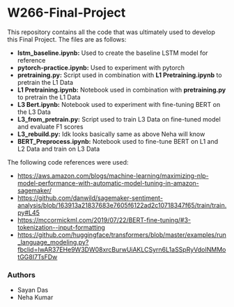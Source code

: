 # W266-Final-Project

This repository contains all the code that was ultimately used to develop this Final Project.  The files are as follows:

* **lstm_baseline.ipynb:** Used to create the baseline LSTM model for reference
* **pytorch-practice.ipynb:** Used to experiment with pytorch 
* **pretraining.py:** Script used in combination with **L1 Pretraining.ipynb** to pretrain the L1 Data
* **L1 Pretraining.ipynb:** Notebook used in combination with **pretraining.py** to pretrain the L1 Data
* **L3 Bert.ipynb:** Notebook used to experiment with fine-tuning BERT on the L3 Data
* **L3_from_pretrain.py:** Script used to train L3 Data on fine-tuned model and evaluate F1 scores
* **L3_rebuild.py:** Idk looks basically same as above Neha will know
* **BERT_Preprocess.ipynb:** Notebook used to fine-tune BERT on L1 and L2 Data and train on L3 Data

The following code references were used:

* https://aws.amazon.com/blogs/machine-learning/maximizing-nlp-model-performance-with-automatic-model-tuning-in-amazon-sagemaker/
* https://github.com/danwild/sagemaker-sentiment-analysis/blob/163913a21837683e7605f6122ad2c10718347f65/train/train.py#L45
* https://mccormickml.com/2019/07/22/BERT-fine-tuning/#3-tokenization--input-formatting
* https://github.com/huggingface/transformers/blob/master/examples/run_language_modeling.py?fbclid=IwAR37EHe9W3DW08xrcBurwUiAKLCSyrn6L1aSSpRyVdoINMMotGG8I7TsFDw

### Authors

* Sayan Das
* Neha Kumar

